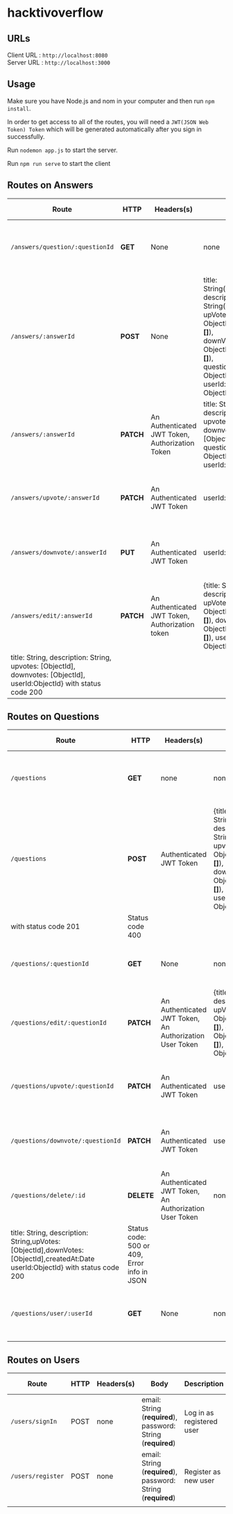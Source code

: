 # hacktivoverflow

## URLs

Client URL : `http://localhost:8080`<br>
Server URL : `http://localhost:3000`

## Usage

Make sure you have Node.js and nom in your computer and then run `npm install`.

In order to get access to all of the routes, you will need a `JWT(JSON Web Token) Token` which will be generated automatically after you sign in successfully.

Run `nodemon app.js` to start the server.

Run `npm run serve` to start the client

## Routes on Answers

| Route                           | HTTP      | Headers(s)                                      | Body                                                         | Description                            | Response Success                                             | Response Error                              |
| ------------------------------- | --------- | ----------------------------------------------- | ------------------------------------------------------------ | -------------------------------------- | ------------------------------------------------------------ | ------------------------------------------- |
| `/answers/question/:questionId` | **GET**   | None                                            | none                                                         | Get answer based on specified question | Show all the answers list in `array of object` :<br> [{ _id: ObjectId, title: String, description: String,upVotes: [ObjectId],createdAt:DatedownVotes: [ObjectId],questionId:ObjectId,userId:ObjectId}] with status code 200 | Status 400                                  |
| `/answers/:answerId`            | **POST**  | None                                            | title: String(**Required**),<br>description: String(**Required**),<br>upVotes: ObjectId(**Default:[]**),<br>downVotes: ObjectId(**Default:[]**),<br>questionId: ObjectId(**Required**),<br>userId: ObjectId(**Required**) | Create a new answer                    | Show the created answer in `object` : { _id: ObjectId, title: String, description: String, upVotes: [ObjectId], createdAt:Date downVotes: [ObjectId],questionId:ObjectId, userId:ObjectId} with status code 201 | Status 400                                  |
| `/answers/:answerId`            | **PATCH** | An Authenticated JWT Token, Authorization Token | title: String,<br> description: String,<br>upvotes: [ObjectId],<br>downvotes: [ObjectId],<br>questionId: ObjectId,<br>userId: ObjectId | Update an answer's information         | Show the updated answer's information in `object` : { _id: ObjectId, title: String, description: String,upvotes: [ObjectId],downvotes: [ObjectId],userId:ObjectId} with status code 200 | Status code: 400                            |
| `/answers/upvote/:answerId`     | **PATCH** | An Authenticated JWT Token                      | userId: ObjectId                                             | Update an answer's upvote              | Show the updated answer's information in `object` : { _id: ObjectId, title: String, description: String,upVotes: [ObjectId],downVotes: [ObjectId],userId:ObjectId} with status code 200 | Status code: 500 or 409, Error info in JSON |
| `/answers/downvote/:answerId`   | **PUT**   | An Authenticated JWT Token                      | userId: ObjectId                                             | Update an answer's downvote            | Show the updated answer's information in `object` : { _id: ObjectId, title: String, description: String,upvotes: [ObjectId],downvotes: [ObjectId],userId:ObjectId} with status code 200 | Status code: 500 or 409, Error info in JSON |
| `/answers/edit/:answerId`       | **PATCH** | An Authenticated JWT Token, Authorization token | {title: String,<br/>description: String, upVotes: ObjectId(**Default:[]**), downVotes: ObjectId(**Default:[]**), userId: ObjectId(**Required**)} | Edit an answer     | Show the updated answer's information in `object` : { _id: ObjectId,
 title: String, description: String, upvotes: [ObjectId], downvotes: [ObjectId], userId:ObjectId} with status code 200 |        |



## Routes on Questions



| Route                             | HTTP       | Headers(s)                                                 | Body                                                         | Description                     | Response Success                                             | Response Error                              |
| --------------------------------- | ---------- | ---------------------------------------------------------- | ------------------------------------------------------------ | ------------------------------- | ------------------------------------------------------------ | ------------------------------------------- |
| `/questions`                      | **GET**    | none                                                       | none                                                         | Get all users questions         | Show all the questions in `array of object` : [{ _id: ObjectId, title: String, description: String,upVotes: [ObjectId], createdAt:Date, downVotes: [ObjectId],userId:ObjectId}...] with status code 200 | Status code: 400                            |
| `/questions`                      | **POST**   | Authenticated JWT Token                                    | {title: String(**Required**),<br>description: String(**Required**),<br>upvotes: ObjectId(**Default:[]**),<br>downvotes: ObjectId(**Default:[]**),<br>userId: ObjectId(**Required**)} | Create new question             | Show the created question in `object` : { _id: ObjectId, title: String, description: String,upVotes: [ObjectId], createdAt:Date, downVotes: [ObjectId],userId:ObjectId}
 with status code 201 | Status code 400                             |
| `/questions/:questionId`          | **GET**    | None                                                       | none                                                         | Get a single question           | Show the question's info in `object` : { _id: ObjectId, title: String, description: String,upvotes: [ObjectId],downvotes: [ObjectId],userId:ObjectId} with status code 200 | Status 400                                  |
| `/questions/edit/:questionId`     | **PATCH**  | An Authenticated JWT Token, An Authorization User Token    | {title: String,<br/>description: String, upVotes: ObjectId(**Default:[]**), downVotes: ObjectId(**Default:[]**), userId: ObjectId(**Required**)} | Update a question's information | Show the updated question's information in `object` : { _id: ObjectId, title: String, description: String,upvotes: [ObjectId],downvotes: [ObjectId],createdAt:Date,userId:ObjectId} with status code 200 | Status code 400                             |
| `/questions/upvote/:questionId`   | **PATCH**  | An Authenticated JWT Token                                 | userId: ObjectId                                             | Update a question's upvote      | Show the updated question's information in `object` : { _id: ObjectId, title: String, description: String,upVotes: [ObjectId],downVotes: [ObjectId],createdAt:Date,userId:ObjectId} with status code 200 | Status code 400                             |
| `/questions/downvote/:questionId` | **PATCH**  | An Authenticated JWT Token                                 | userId: ObjectId                                             | Update a question's downvote    | Show the updated question's information in `object` : { _id: ObjectId, title: String, description: String,upVotes: [ObjectId],downVotes: [ObjectId],createdAt:Date <userId:ObjectId} wth status code 200 | Status code 400                             |
| `/questions/delete/:id`           | **DELETE** | An Authenticated JWT Token,<br>An Authorization User Token | none                                                         | Delete a question               | Show the updated question's information in `object` : { _id: ObjectId,
 title: String, description: String,upVotes: [ObjectId],downVotes: [ObjectId],createdAt:Date userId:ObjectId} with status code 200 | Status code: 500 or 409, Error info in JSON |
| `/questions/user/:userId`         | **GET**    | None                                                       | none                                                         | Get questions by specifed user  | Show the question's info in `array` : [{ _id: ObjectId, title: String, description: String,upVotes: [ObjectId],createdAt:DatedownVotes: [ObjectId],userId:ObjectId}] with status code 200 | Status 400                                  |

## Routes on Users

| Route             | HTTP | Headers(s) | Body                                                         | Description               | Response Success                       | Response Error  |
| ----------------- | ---- | ---------- | ------------------------------------------------------------ | ------------------------- | -------------------------------------- | --------------- |
| `/users/signIn`   | POST | none       | email: String (**required**),  password: String (**required**) | Log in as registered user | Response an`object` {token, id, email} | Status code 400 |
| `/users/register` | POST | none       | email: String (**required**),  password: String (**required**) | Register as new user      | Response an`object` {_id, email}       | Status code 200 |
|                   |      |            |                                                              |                           |                                        |                 |

## 